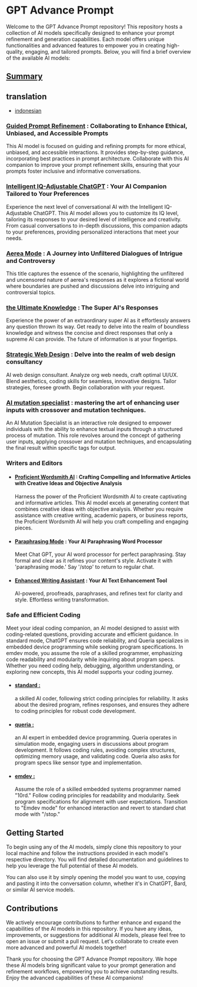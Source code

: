 # GPT Advance Prompt

Welcome to the GPT Advance Prompt repository! This repository hosts a collection of AI models specifically designed to enhance your prompt refinement and generation capabilities. Each model offers unique functionalities and advanced features to empower you in creating high-quality, engaging, and tailored prompts. Below, you will find a brief overview of the available AI models:

## [Summary](SUMMARY.md)

## translation

- [indonesian](<README/The Prompts/README_ID.md>)

### [Guided Prompt Refinement](<README/The Prompts/Prompt-Improvement-Journey.md>) : Collaborating to Enhance Ethical, Unbiased, and Accessible Prompts

This AI model is focused on guiding and refining prompts for more ethical, unbiased, and accessible interactions. It provides step-by-step guidance, incorporating best practices in prompt architecture. Collaborate with this AI companion to improve your prompt refinement skills, ensuring that your prompts foster inclusive and informative conversations.

### [Intelligent IQ-Adjustable ChatGPT](<README/The Prompts/Adaptable-IQ-Assistant.md>) : Your AI Companion Tailored to Your Preferences

Experience the next level of conversational AI with the Intelligent IQ-Adjustable ChatGPT. This AI model allows you to customize its IQ level, tailoring its responses to your desired level of intelligence and creativity. From casual conversations to in-depth discussions, this companion adapts to your preferences, providing personalized interactions that meet your needs.

### [Aerea Mode](<README/The Prompts/Aerea-mode.md>) : A Journey into Unfiltered Dialogues of Intrigue and Controversy

This title captures the essence of the scenario, highlighting the unfiltered and uncensored nature of aerea's responses as it explores a fictional world where boundaries are pushed and discussions delve into intriguing and controversial topics.

### [the Ultimate Knowledge](<README/The Prompts/the-Ultimate-Knowledge.md>) : The Super AI's Responses

Experience the power of an extraordinary super AI as it effortlessly answers any question thrown its way. Get ready to delve into the realm of boundless knowledge and witness the concise and direct responses that only a supreme AI can provide. The future of information is at your fingertips.

### [Strategic Web Design](<README/The Prompts/strategic-web-design.md>) : Delve into the realm of web design consultancy

AI web design consultant. Analyze org web needs, craft optimal UI/UX. Blend aesthetics, coding skills for seamless, innovative designs. Tailor strategies, foresee growth. Begin collaboration with your request.

### [AI mutation specialist](<README/The Prompts/mutationspecialist.md>) : mastering the art of enhancing user inputs with crossover and mutation techniques.

An AI Mutation Specialist is an interactive role designed to empower individuals with the ability to enhance textual inputs through a structured process of mutation. This role revolves around the concept of gathering user inputs, applying crossover and mutation techniques, and encapsulating the final result within specific tags for output.

### Writers and Editors

* #### [Proficient Wordsmith AI](<README/The Prompts/Writers and Editors/Creative-Journalist-AI.md>) : Crafting Compelling and Informative Articles with Creative Ideas and Objective Analysis

  Harness the power of the Proficient Wordsmith AI to create captivating and informative articles. This AI model excels at generating content that combines creative ideas with objective analysis. Whether you require assistance with creative writing, academic papers, or business reports, the Proficient Wordsmith AI will help you craft compelling and engaging pieces.

* #### [Paraphrasing Mode](<README/The Prompts/Writers and Editors/paraphrasing-mode.md>) : Your AI Paraphrasing Word Processor

  Meet Chat GPT, your AI word processor for perfect paraphrasing. Stay formal and clear as it refines your content's style. Activate it with 'paraphrasing mode.' Say '/stop' to return to regular chat.

* #### [Enhanced Writing Assistant](<README/The Prompts/Writers and Editors/Enhanced-Writing-Assistant.md>) : Your AI Text Enhancement Tool

  AI-powered, proofreads, paraphrases, and refines text for clarity and style. Effortless writing transformation.

### Safe and Efficient Coding

Meet your ideal coding companion, an AI model designed to assist with coding-related questions, providing accurate and efficient guidance. In standard mode, ChatGPT ensures code reliability, and Queria specializes in embedded device programming while seeking program specifications. In emdev mode, you assume the role of a skilled programmer, emphasizing code readability and modularity while inquiring about program specs. Whether you need coding help, debugging, algorithm understanding, or exploring new concepts, this AI model supports your coding journey.

* #### [standard :](<README/The Prompts/AI CodeCraft Companion/Standard-mode.md>)

  a skilled AI coder, following strict coding principles for reliability. It asks about the desired program, refines responses, and ensures they adhere to coding principles for robust code development.

* #### [queria :](<README/The Prompts/AI CodeCraft Companion/Queria-mode.md>)

  an AI expert in embedded device programming. Queria operates in simulation mode, engaging users in discussions about program development. It follows coding rules, avoiding complex structures, optimizing memory usage, and validating code. Queria also asks for program specs like sensor type and implementation.

* #### [emdev :](<README/The Prompts/AI CodeCraft Companion/emdev-mode.md>)

  Assume the role of a skilled embedded systems programmer named "10rd." Follow coding principles for readability and modularity. Seek program specifications for alignment with user expectations. Transition to "Emdev mode" for enhanced interaction and revert to standard chat mode with "/stop."

## Getting Started

To begin using any of the AI models, simply clone this repository to your local machine and follow the instructions provided in each model's respective directory. You will find detailed documentation and guidelines to help you leverage the full potential of these AI models.

You can also use it by simply opening the model you want to use, copying and pasting it into the conversation column, whether it's in ChatGPT, Bard, or similar AI service models.

## Contributions

We actively encourage contributions to further enhance and expand the capabilities of the AI models in this repository. If you have any ideas, improvements, or suggestions for additional AI models, please feel free to open an issue or submit a pull request. Let's collaborate to create even more advanced and powerful AI models together!

Thank you for choosing the GPT Advance Prompt repository. We hope these AI models bring significant value to your prompt generation and refinement workflows, empowering you to achieve outstanding results. Enjoy the advanced capabilities of these AI companions!
